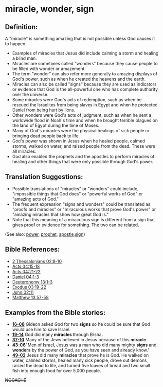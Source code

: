 # miracle, wonder, sign #

## Definition: ##

A "miracle" is something amazing that is not possible unless God causes it to happen.

* Examples of miracles that Jesus did include calming a storm and healing a blind man.
* Miracles are sometimes called "wonders" because they cause people to be filled with wonder or amazement.
* The term "wonder" can also refer more generally to amazing displays of God's power, such as when he created the heavens and the earth.
* Miracles can also be called "signs" because they are used as indicators or evidence that God is the all-powerful one who has complete authority over the universe.
* Some miracles were God's acts of redemption, such as when he rescued the Israelites from being slaves in Egypt and when he protected Daniel from being hurt by lions.
* Other wonders were God's acts of judgment, such as when he sent a worldwide flood in Noah's time and when he brought terrible plagues on the land of Egypt during the time of Moses.
* Many of God's miracles were the physical healings of sick people or bringing dead people back to life.
* God's power was shown in Jesus when he healed people, calmed storms, walked on water, and raised people from the dead. These were all miracles.
* God also enabled the prophets and the apostles to perform miracles of healing and other things that were only possible through God's power.

## Translation Suggestions: ##

* Possible translations of "miracles" or "wonders" could include, "impossible things that God does" or "powerful works of God" or "amazing acts of God."
* The frequent expression "signs and wonders" could be translated as "proofs and miracles" or "miraculous works that prove God's power" or "amazing miracles that show how great God is."
* Note that this meaning of a miraculous sign is different from a sign that gives proof or evidence for something. The two can be related.

(See also: [power](../kt/power.md), [prophet](../kt/prophet.md), [apostle](../kt/apostle.md),[sign](../kt/sign.md))

## Bible References: ##

* [2 Thessalonians 02:8-10](https://door43.org/en/bible/notes/2th/02/08)
* [Acts 04:15-18](https://door43.org/en/bible/notes/act/04/15)
* [Acts 04:21-22](https://door43.org/en/bible/notes/act/04/21)
* [Daniel 04:1-3](https://door43.org/en/bible/notes/dan/04/01)
* [Deuteronomy 13:1-3](https://door43.org/en/bible/notes/deu/13/01)
* [Exodus 03:19-22](https://door43.org/en/bible/notes/exo/03/19)
* [John 02:11](https://door43.org/en/bible/notes/jhn/02/11)
* [Matthew 13:57-58](https://door43.org/en/bible/notes/mat/13/57)

## Examples from the Bible stories: ##

* __[16-08](https://door43.org/en/obs/notes/frames/16-08)__ Gideon asked God for two __signs__  so he could be sure that God would use him to save Israel.
* __[19-14](https://door43.org/en/obs/notes/frames/19-14)__ God did many __miracles__  through Elisha.
* __[37-10](https://door43.org/en/obs/notes/frames/37-10)__ Many of the Jews believed in Jesus because of this __miracle__.
* __[43-06](https://door43.org/en/obs/notes/frames/43-06)__"Men of Israel, Jesus was a man who did many mighty __signs__  and __wonders__  by the power of God, as you have seen and already know."
* __[49-02](https://door43.org/en/obs/notes/frames/49-02)__ Jesus did many __miracles__  that prove he is God. He walked on water, calmed storms, healed many sick people, drove out demons, raised the dead to life, and turned five loaves of bread and two small fish into enough food for over 5,000 people.


~~NOCACHE~~